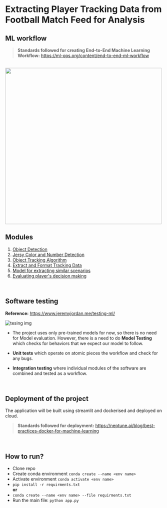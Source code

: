 # Extracting Player Tracking Data from Football Match Feed for Analysis
## ML workflow
> **Standards followed for creating End-to-End Machine Learning Workflow:** https://ml-ops.org/content/end-to-end-ml-workflow
<br>

<img align="center" src="https://user-images.githubusercontent.com/68152189/153837227-2a50577e-9aee-41bd-9dab-9d245b4eb330.png" width="500" />

<br>

## Modules
1. <a href="">Object Detection </a>
2. <a href="">Jersy Color and Number Detection </a>
3. <a href="src/track.py">Object Tracking Algorithm </a>
4. <a href="src/extractData.py">Extract and Format Tracking Data </a>
5. <a href="">Model for extracting similar scenarios </a>
6. <a href="">Evaluating player's decision making </a>

<br>

## Software testing
**Reference:** https://www.jeremyjordan.me/testing-ml/

![tesing img](https://www.jeremyjordan.me/content/images/size/w1000/2020/08/Group-5-1.jpg)


* The project uses only pre-trained models for now, so there is no need for Model evaluation. However, there is a need to do **Model Testing** which checks for behaviors that we expect our model to follow.
  
* **Unit tests** which operate on atomic pieces the workflow and check for any bugs.
  
* **Integration testing** where individual modules of the software are combined and tested as a workflow. 

<br>

## Deployment of the project
The application will be built using streamlit and dockerised and deployed on cloud. 
> **Standards followed for deployment:** https://neptune.ai/blog/best-practices-docker-for-machine-learning

<br>

## How to run?
* Clone repo
* Create conda environment  ```conda create --name <env name>```
* Activate environment ```conda activate <env name>```
* ```pip install -r requirments.txt``` <br> **or** <br>
*  ```conda create --name <env name> --file requirments.txt``` <br>
* Run the main file: ```python app.py```

